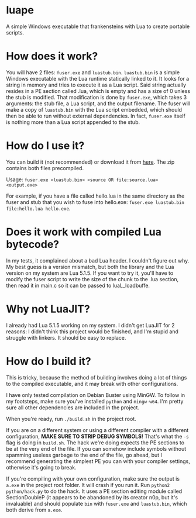# luape
A simple Windows executable that frankensteins with Lua to create portable scripts.

# How does it work?

You will have 2 files: `fuser.exe` and `luastub.bin`. `luastub.bin` is a simple Windows executable with the Lua runtime statically linked to it. It looks for a string in memory and tries to execute it as a Lua script. Said string actually resides in a PE section called .lua, which is empty and has a size of 0 unless the stub is modified. That modification is done by `fuser.exe`, which takes 3 arguments: the stub file, a Lua script, and the output filename. The fuser will make a copy of `luastub.bin` with the Lua script embedded, which should then be able to run without external dependencies. In fact, `fuser.exe` itself is nothing more than a Lua script appended to the stub.

# How do I use it?

You can build it (not recommended) or download it from [here](https://github.com/rosemash/luape/releases/download/1.0.0/luape.zip). The zip contains both files precompiled.

Usage: `fuser.exe <luastub.bin> <source OR file:source.lua> <output.exe>`

For example, if you have a file called hello.lua in the same directory as the fuser and stub that you wish to fuse into hello.exe: `fuser.exe luastub.bin file:hello.lua hello.exe`.

# Does it work with compiled Lua bytecode?

In my tests, it complained about a bad Lua header. I couldn't figure out why. My best guess is a version mismatch, but both the library and the Lua version on my system are Lua 5.1.5. If you want to try it, you'll have to modify the fuser script to write the size of the chunk to the .lua section, then read it in main.c so it can be passed to luaL_loadbuffe.

# Why not LuaJIT?

I already had Lua 5.1.5 working on my system. I didn't get LuaJIT for 2 reasons: I didn't think this project would be finished, and I'm stupid and struggle with linkers. It should be easy to replace.

# How do I build it?

This is tricky, because the method of building involves doing a lot of things to the compiled executable, and it may break with other configurations.

I have only tested compilation on Debian Buster using MinGW. To follow in my footsteps, make sure you've installed `python` and `mingw-w64`. I'm pretty sure all other dependencies are included in the project.

When you're ready, run `./build.sh` in the project root.

If you are on a different system or using a different compiler with a different configuration, **MAKE SURE TO STRIP DEBUG SYMBOLS!** That's what the `-s` flag is doing in `build.sh`. The hack we're doing expects the PE sections to be at the very end of the file. If you can somehow include symbols without spamming useless garbage to the end of the file, go ahead, but I recommend generating the simplest PE you can with your compiler settings, otherwise it's going to break.

If you're compiling with your own configuration, make sure the output is `a.exe` in the project root folder. It will crash if you run it. Run `python2 python/hack.py` to do the hack. It uses a PE section editing module called SectionDoubleP (it appears to be abandoned by its creator n0p, but it's invaluable) and should populate `bin` with `fuser.exe` and `luastub.bin`, which both derive from `a.exe`.
